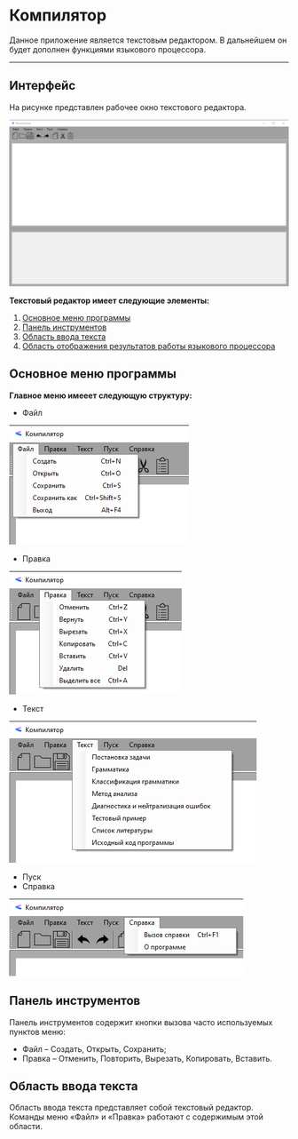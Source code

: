 # Компилятор
Данное приложение является текстовым редактором. В дальнейшем он будет дополнен функциями языкового процессора.
____
## Интерфейс
На рисунке представлен рабочее окно текстового редактора.

![Вид изображения](https://github.com/Tema1313/TFLaC/raw/master/TFLaC_a.mikheev/images/%D0%BE%D1%82%D0%BA%D1%80%D1%8B%D1%82%D0%B8%D0%B5%20%D0%BF%D1%80%D0%BE%D0%B3%D1%80%D0%B0%D0%BC%D0%BC%D1%8B.png)

__Текстовый редактор имеет следующие элементы:__

1. [Основное меню программы](#основное-меню-программы)
2. [Панель инструментов](#панель-инструментов)
3. [Область ввода текста](#область-ввода-текста)
4. [Область отображения результатов работы языкового процессора]()

## Основное меню программы

__Главное меню имееет следующую структуру:__
* Файл


![Файл](https://github.com/Tema1313/TFLaC/raw/master/TFLaC_a.mikheev/images/%D1%84%D0%B0%D0%B9%D0%BB.png)
* Правка

![Правка](https://github.com/Tema1313/TFLaC/raw/master/TFLaC_a.mikheev/images/%D0%BF%D1%80%D0%B0%D0%B2%D0%BA%D0%B0.png)
* Текст

![Текст](https://github.com/Tema1313/TFLaC/raw/master/TFLaC_a.mikheev/images/%D1%82%D0%B5%D0%BA%D1%81%D1%82.png)
* Пуск
* Справка

![Справка](https://github.com/Tema1313/TFLaC/raw/master/TFLaC_a.mikheev/images/%D1%81%D0%BF%D1%80%D0%B0%D0%B2%D0%BA%D0%B0.png)


## Панель инструментов

Панель инструментов содержит кнопки вызова часто используемых пунктов меню: 
* Файл – Создать, Открыть, Сохранить; 
* Правка – Отменить, Повторить, Вырезать, Копировать, Вставить.

## Область ввода текста

Область ввода текста представляет собой текстовый редактор. Команды меню «Файл» и «Правка» работают с содержимым этой области.


